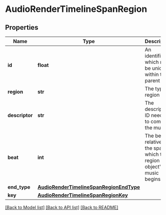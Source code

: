 # AudioRenderTimelineSpanRegion

## Properties
Name | Type | Description | Notes
------------ | ------------- | ------------- | -------------
**id** | **float** | An identifier which must be unique within the parent span | 
**region** | **str** | The type of region | 
**descriptor** | **str** | The descriptor ID needed to compose the music | 
**beat** | **int** | The beat, relative to the span, at which the region object&#x27;s music begins | 
**end_type** | [**AudioRenderTimelineSpanRegionEndType**](AudioRenderTimelineSpanRegionEndType.md) |  | [optional] 
**key** | [**AudioRenderTimelineSpanRegionKey**](AudioRenderTimelineSpanRegionKey.md) |  | [optional] 

[[Back to Model list]](../README.md#documentation-for-models) [[Back to API list]](../README.md#documentation-for-api-endpoints) [[Back to README]](../README.md)

